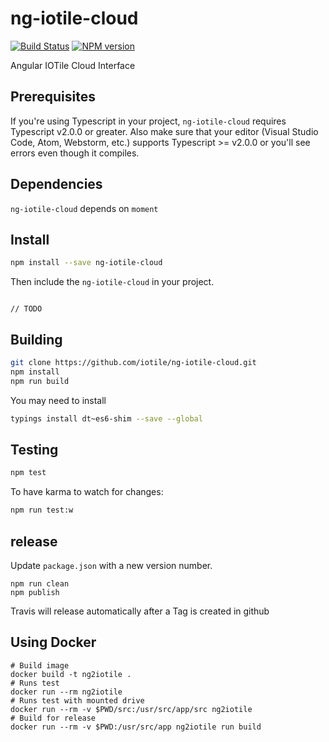 # ng-iotile-cloud
[![Build Status](https://travis-ci.org/iotile/ng-iotile-cloud.svg?branch=master)](https://travis-ci.org/iotile/ng-iotile-cloud)
[![NPM version](https://img.shields.io/npm/v/ng-iotile-cloud.svg)](https://www.npmjs.com/package/ng-iotile-cloud)

Angular IOTile Cloud Interface


## Prerequisites

If you're using Typescript in your project, `ng-iotile-cloud` requires Typescript v2.0.0 or greater. Also make sure that your editor (Visual Studio Code, Atom, Webstorm, etc.) supports Typescript >= v2.0.0 or you'll see errors even though it compiles.

## Dependencies

`ng-iotile-cloud` depends on `moment`

## Install

```bash
npm install --save ng-iotile-cloud
```

Then include the `ng-iotile-cloud` in your project.

```Angular2

// TODO

```


## Building

```bash
git clone https://github.com/iotile/ng-iotile-cloud.git
npm install
npm run build
```

You may need to install

```bash
typings install dt~es6-shim --save --global
```

## Testing

```bash
npm test
```

To have karma to watch for changes:
```bash
npm run test:w
```

## release

Update `package.json` with a new version number.

```
npm run clean
npm publish
```

Travis will release automatically after a Tag is created in github

## Using Docker

```
# Build image
docker build -t ng2iotile .
# Runs test
docker run --rm ng2iotile
# Runs test with mounted drive
docker run --rm -v $PWD/src:/usr/src/app/src ng2iotile
# Build for release
docker run --rm -v $PWD:/usr/src/app ng2iotile run build
```